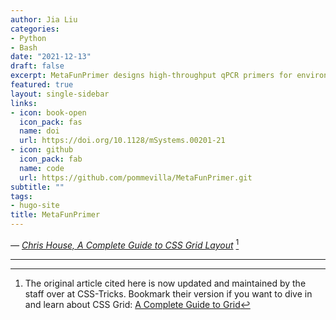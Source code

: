 ```yaml
---
author: Jia Liu
categories:
- Python
- Bash
date: "2021-12-13"
draft: false
excerpt: MetaFunPrimer designs high-throughput qPCR primers for environmental abundant microbiome functional genes. 
featured: true
layout: single-sidebar
links:
- icon: book-open
  icon_pack: fas
  name: doi
  url: https://doi.org/10.1128/mSystems.00201-21
- icon: github
  icon_pack: fab
  name: code
  url: https://github.com/pommevilla/MetaFunPrimer.git
subtitle: ""
tags:
- hugo-site
title: MetaFunPrimer
---
```


*— [Chris House, A Complete Guide to CSS Grid Layout](http://chris.house/blog/a-complete-guide-css-grid-layout/)* [^1]

---



[^1]: The original article cited here is now updated and maintained by the staff over at CSS-Tricks. Bookmark their version if you want to dive in and learn about CSS Grid: [A Complete Guide to Grid](https://css-tricks.com/snippets/css/complete-guide-grid/)
